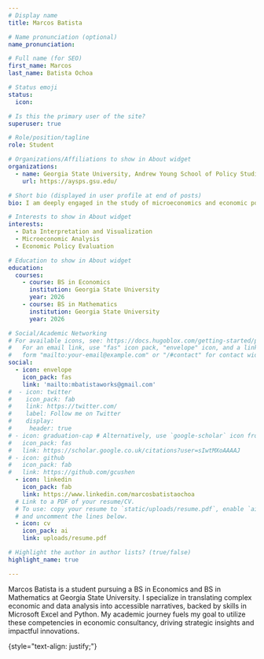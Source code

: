 ```yaml
---
# Display name
title: Marcos Batista

# Name pronunciation (optional)
name_pronunciation:

# Full name (for SEO)
first_name: Marcos
last_name: Batista Ochoa

# Status emoji
status:
  icon:

# Is this the primary user of the site?
superuser: true

# Role/position/tagline
role: Student

# Organizations/Affiliations to show in About widget
organizations:
  - name: Georgia State University, Andrew Young School of Policy Studies 
    url: https://aysps.gsu.edu/

# Short bio (displayed in user profile at end of posts)
bio: I am deeply engaged in the study of microeconomics and economic policy analysis, with a particular focus on applying economic principles across diverse fields.

# Interests to show in About widget
interests:
  - Data Interpretation and Visualization
  - Microeconomic Analysis
  - Economic Policy Evaluation

# Education to show in About widget
education:
  courses:
    - course: BS in Economics
      institution: Georgia State University
      year: 2026
    - course: BS in Mathematics
      institution: Georgia State University
      year: 2026

# Social/Academic Networking
# For available icons, see: https://docs.hugoblox.com/getting-started/page-builder/#icons
#   For an email link, use "fas" icon pack, "envelope" icon, and a link in the
#   form "mailto:your-email@example.com" or "/#contact" for contact widget.
social:
  - icon: envelope
    icon_pack: fas
    link: 'mailto:mbatistaworks@gmail.com'
#  - icon: twitter
#    icon_pack: fab
#    link: https://twitter.com/
#    label: Follow me on Twitter
#    display:
#     header: true
# - icon: graduation-cap # Alternatively, use `google-scholar` icon from `ai` icon pack
#   icon_pack: fas
#   link: https://scholar.google.co.uk/citations?user=sIwtMXoAAAAJ
# - icon: github
#   icon_pack: fab
#   link: https://github.com/gcushen
  - icon: linkedin
    icon_pack: fab
    link: https://www.linkedin.com/marcosbatistaochoa
  # Link to a PDF of your resume/CV.
  # To use: copy your resume to `static/uploads/resume.pdf`, enable `ai` icons in `params.yaml`,
  # and uncomment the lines below.
  - icon: cv
    icon_pack: ai
    link: uploads/resume.pdf

# Highlight the author in author lists? (true/false)
highlight_name: true

---
```


Marcos Batista is a student pursuing a BS in Economics and BS in Mathematics at Georgia State University.  I specialize in translating complex economic and data analysis into accessible narratives, backed by skills in Microsoft Excel and Python. My academic journey fuels my goal to utilize these competencies in economic consultancy, driving strategic insights and impactful innovations.

{style="text-align: justify;"}


